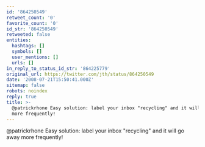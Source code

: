 ```yaml
---
id: '864250549'
retweet_count: '0'
favorite_count: '0'
id_str: '864250549'
retweeted: false
entities:
  hashtags: []
  symbols: []
  user_mentions: []
  urls: []
in_reply_to_status_id_str: '864225779'
original_url: https://twitter.com/jth/status/864250549
date: '2008-07-21T15:50:41.000Z'
sitemap: false
robots: noindex
reply: true
title: >-
  @patrickrhone Easy solution: label your inbox "recycling" and it will go away
  more frequently!
---
```


@patrickrhone Easy solution: label your inbox "recycling" and it will go away more frequently!